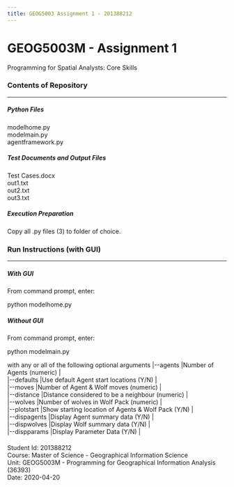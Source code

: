 ```yaml
---
title: GEOG5003 Assignment 1 - 201388212
---
```


# GEOG5003M - Assignment 1

Programming for Spatial Analysts: Core Skills



### Contents of Repository
------------------
##### Python Files
modelhome.py  
modelmain.py  
agentframework.py  
  
##### Test Documents and Output Files    
Test Cases.docx  
out1.txt  
out2.txt  
out3.txt  

##### Execution Preparation
Copy all .py files (3) to folder of choice.


### Run Instructions (with GUI)
----------------  
##### With GUI
From command prompt, enter:

python modelhome.py

##### Without GUI
From command prompt, enter:

python modelmain.py  

with any or all of the following optional arguments
|--agents           |Number of Agents (numeric)  |  
|--defaults         |Use default Agent start locations (Y/N)  |  
|--moves            |Number of Agent & Wolf moves (numeric)  |  
|--distance         |Distance considered to be a neighbour (numeric)  |  
|--wolves           |Number of wolves in Wolf Pack (numeric)  |  
|--plotstart        |Show starting location of Agents & Wolf Pack (Y/N)  |  
|--dispagents       |Display Agent summary data (Y/N)  |  
|--dispwolves       |Display Wolf summary data (Y/N)  |  
|--dispparams       |Display Parameter Data (Y/N)  |  



####  
Student Id: 201388212  
Course: Master of Science - Geographical Information Science  
Unit: GEOG5003M - Programming for Geographical Information Analysis (36393)  
Date: 2020-04-20  
